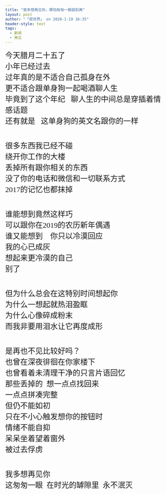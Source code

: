 ```yaml
---
title: "我多想再见你，哪怕匆匆一眼就别离"
layout: post
author: "「观世界」 on 2020-1-19 16:35"
header-style: text
tags:
  - 新闻
  - 再见
---
```


<head></head>
<body>
 <font face="微软雅黑"><font size="5">今天腊月二十五了</font></font>
 <br> 
 <font face="微软雅黑"><font size="5">小年已经过去</font></font>
 <br> 
 <font face="微软雅黑"><font size="5">过年真的是不适合自己孤身在外</font></font>
 <br> 
 <font face="微软雅黑"><font size="5">更不适合跟单身狗一起喝酒聊人生</font></font>
 <br> 
 <font face="微软雅黑"><font size="5">毕竟到了这个年纪&nbsp; &nbsp;聊人生的中间总是穿插着情感话题</font></font>
 <br> 
 <font face="微软雅黑"><font size="5">还有就是&nbsp; &nbsp;这单身狗的英文名跟你的一样</font></font>
 <br> 
 <font face="微软雅黑"><font size="5"><br> </font></font>
 <br> 
 <font face="微软雅黑"><font size="5">很多东西我已经不碰</font></font>
 <br> 
 <font face="微软雅黑"><font size="5">绕开你工作的大楼</font></font>
 <br> 
 <font face="微软雅黑"><font size="5">丢掉所有跟你相关的东西</font></font>
 <br> 
 <font face="微软雅黑"><font size="5">没了你的电话和微信和一切联系方式</font></font>
 <br> 
 <font face="微软雅黑"><font size="5">2017的记忆也都抹掉</font></font>
 <br> 
 <font face="微软雅黑"><font size="5"><br> </font></font>
 <br> 
 <font face="微软雅黑"><font size="5">谁能想到竟然这样巧 </font></font>
 <br> 
 <font face="微软雅黑"><font size="5">可以跟你在2019的农历新年偶遇</font></font>
 <br> 
 <font face="微软雅黑"><font size="5">谁又能想到&nbsp; &nbsp; 你只以冷漠回应</font></font>
 <br> 
 <font face="微软雅黑"><font size="5">我的心已成灰</font></font>
 <br> 
 <font face="微软雅黑"><font size="5">想起来更冷漠的自己</font></font>
 <br> 
 <font face="微软雅黑"><font size="5">别了</font></font>
 <br> 
 <font face="微软雅黑"><font size="5"><br> </font></font>
 <br> 
 <font face="微软雅黑"><font size="5">但为什么总会在这特别时间想起你</font></font>
 <br> 
 <font face="微软雅黑"><font size="5">为什么一想起就热泪盈眶</font></font>
 <br> 
 <font face="微软雅黑"><font size="5">为什么心像碎成粉末</font></font>
 <br> 
 <font face="微软雅黑"><font size="5">而我非要用泪水让它再度成形</font></font>
 <br> 
 <font face="微软雅黑"><font size="5"><br> </font></font>
 <br> 
 <font face="微软雅黑"><font size="5">是再也不见比较好吗？</font></font>
 <br> 
 <font face="微软雅黑"><font size="5">也曾在深夜徘徊在你家楼下</font></font>
 <br> 
 <font face="微软雅黑"><font size="5">也曾看着未清理干净的只言片语回忆</font></font>
 <br> 
 <font face="微软雅黑"><font size="5">那些丢掉的&nbsp;&nbsp;想一点点找回来</font></font>
 <br> 
 <font face="微软雅黑"><font size="5">一点点拼凑完整</font></font>
 <br> 
 <font face="微软雅黑"><font size="5">但仍不能如初</font></font>
 <br> 
 <font face="微软雅黑"><font size="5">只在不小心触发想你的按钮时</font></font>
 <br> 
 <font face="微软雅黑"><font size="5">情绪不能自抑</font></font>
 <br> 
 <font face="微软雅黑"><font size="5">呆呆坐着望着窗外</font></font>
 <br> 
 <font face="微软雅黑"><font size="5">被过去俘虏</font></font>
 <br> 
 <font face="微软雅黑"><font size="5"><br> </font></font>
 <br> 
 <font face="微软雅黑"><font size="5">我多想再见你</font></font>
 <br> 
 <font face="微软雅黑"><font size="5">这匆匆一眼&nbsp;&nbsp;在时光的罅隙里&nbsp;&nbsp;永不泯灭</font></font>
 <br>
</body>


